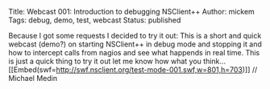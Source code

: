 Title: Webcast 001: Introduction to debugging NSClient++
Author: mickem
Tags: debug, demo, test, webcast
Status: published

Because I got some requests I decided to try it out: This is a short and
quick webcast (demo?) on starting NSClient++ in debug mode and stopping
it and how to intercept calls from nagios and see what happends in real
time. This is just a quick thing to try it out let me know how what you
think...
\[\[Embed(swf=http://swf.nsclient.org/test-mode-001.swf,w=801,h=703)\]\]
// Michael Medin
